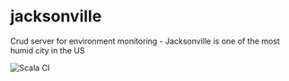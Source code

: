 # jacksonville
Crud server for environment monitoring - Jacksonville is one of the most humid city in the US

![Scala CI](https://github.com/bizzard4/jacksonville/workflows/Scala%20CI/badge.svg)
